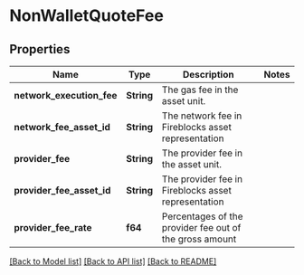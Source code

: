 # NonWalletQuoteFee

## Properties

Name | Type | Description | Notes
------------ | ------------- | ------------- | -------------
**network_execution_fee** | **String** | The gas fee in the asset unit. | 
**network_fee_asset_id** | **String** | The network fee in Fireblocks asset representation | 
**provider_fee** | **String** | The provider fee in the asset unit. | 
**provider_fee_asset_id** | **String** | The provider fee in Fireblocks asset representation | 
**provider_fee_rate** | **f64** | Percentages of the provider fee out of the gross amount | 

[[Back to Model list]](../README.md#documentation-for-models) [[Back to API list]](../README.md#documentation-for-api-endpoints) [[Back to README]](../README.md)



